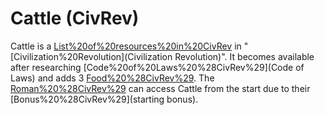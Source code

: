 # Cattle (CivRev)

Cattle is a [List%20of%20resources%20in%20CivRev](resource) in "[Civilization%20Revolution](Civilization Revolution)". It becomes available after researching [Code%20of%20Laws%20%28CivRev%29](Code of Laws) and adds 3 [Food%20%28CivRev%29](food).
The [Roman%20%28CivRev%29](Romans) can access Cattle from the start due to their [Bonus%20%28CivRev%29](starting bonus).